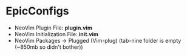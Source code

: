 # EpicConfigs

* NeoVim Plugin File: **plugin.vim**
* NeoVim Initialization File: **init.vim**
* NeoVim Packages -> Plugged (Vim-plug) (tab-nine folder is empty (~850mb so didn't bother))
